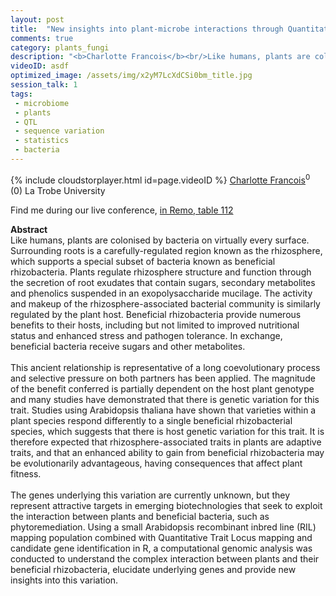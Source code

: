 ```yaml
---
layout: post
title:  "New insights into plant-microbe interactions through Quantitative Trait Locus (QTL) mapping"
comments: true
category: plants_fungi
description: "<b>Charlotte Francois</b><br/>Like humans, plants are colonised by bacteria on v..."
videoID: asdf
optimized_image: /assets/img/x2yM7LcXdCSi0bm_title.jpg
session_talk: 1
tags:
 - microbiome
 - plants
 - QTL
 - sequence variation
 - statistics
 - bacteria
---
```

{% include cloudstorplayer.html id=page.videoID %}
[<u>Charlotte Francois</u>](https://www.linkedin.com/in/charlotte-francois/)<sup>0</sup><br/>
\(0\) La Trobe University

Find me during our live conference, [in Remo, table 112](https://remo.co)

<b>Abstract</b><br/>
Like humans, plants are colonised by bacteria on virtually every surface. Surrounding roots is a carefully-regulated region known as the rhizosphere, which supports a special subset of bacteria known as beneficial rhizobacteria. Plants regulate rhizosphere structure and function through the secretion of root exudates that contain sugars, secondary metabolites and phenolics suspended in an exopolysaccharide mucilage. The activity and makeup of the rhizosphere-associated bacterial community is similarly regulated by the plant host. Beneficial rhizobacteria provide numerous benefits to their hosts, including but not limited to improved nutritional status and enhanced stress and pathogen tolerance. In exchange, beneficial bacteria receive sugars and other metabolites. <br/><br/>This ancient relationship is representative of a long coevolutionary process and selective pressure on both partners has been applied. The magnitude of the benefit conferred is partially dependent on the host plant genotype and many studies have demonstrated that there is genetic variation for this trait. Studies using Arabidopsis thaliana have shown that varieties within a plant species respond differently to a single beneficial rhizobacterial species, which suggests that there is host genetic variation for this trait. It is therefore expected that rhizosphere-associated traits in plants are adaptive traits, and that an enhanced ability to gain from beneficial rhizobacteria may be evolutionarily advantageous, having consequences that affect plant fitness.<br/><br/>The genes underlying this variation are currently unknown, but they represent attractive targets in emerging biotechnologies that seek to exploit the interaction between plants and beneficial bacteria, such as phytoremediation. Using a small Arabidopsis recombinant inbred line \(RIL\) mapping population combined with Quantitative Trait Locus mapping and candidate gene identification in R, a computational genomic analysis was conducted to understand the complex interaction between plants and their beneficial rhizobacteria, elucidate underlying genes and provide new insights into this variation.
